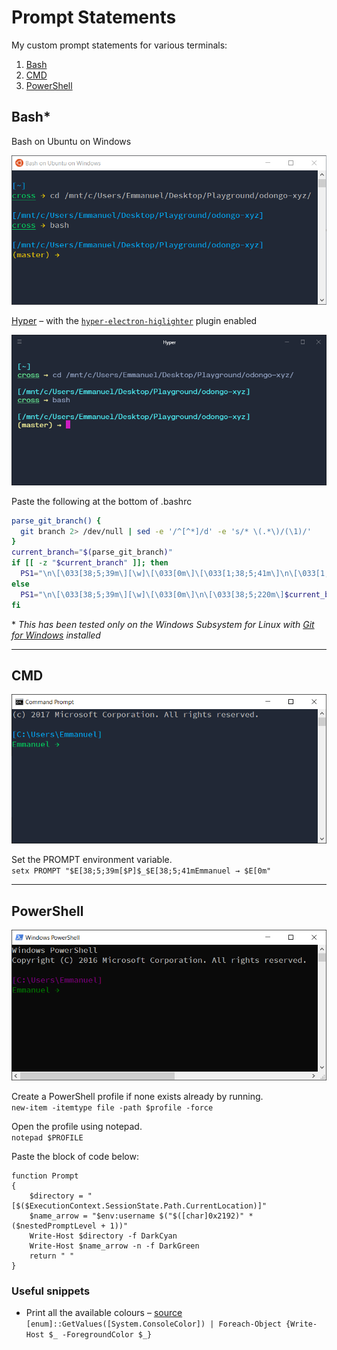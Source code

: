 # Prompt Statements
My custom prompt statements for various terminals:
1. [Bash](#bash)
2. [CMD](#cmd)
3. [PowerShell](#powershell)

## Bash*

Bash on Ubuntu on Windows

![Bash on Ubunut on Windows PS](images/bash.png)

[Hyper](https://hyper.is/) – with the [`hyper-electron-higlighter`](https://www.npmjs.com/package/hyper-electron-highlighter) plugin enabled

![Hyper PS](images/bash_hyper.png)

Paste the following at the bottom of .bashrc

```bash
parse_git_branch() {
  git branch 2> /dev/null | sed -e '/^[^*]/d' -e 's/* \(.*\)/(\1)/'
}
current_branch="$(parse_git_branch)"
if [[ -z "$current_branch" ]]; then
  PS1="\n\[\033[38;5;39m\][\w]\[\033[0m\]\[\033[1;38;5;41m\]\n\[\033[1;4;38;5;41m\]\u\[\033[0;38;5;220m\] → \[\033[0m\]"
else
  PS1="\n\[\033[38;5;39m\][\w]\[\033[0m\]\n\[\033[38;5;220m\]$current_branch → \[\033[0m\]"
fi
```

\* *This has been tested only on the Windows Subsystem for Linux with [Git for Windows](https://git-for-windows.github.io/) installed*

---

## CMD

![CMD PS](images/cmd.png)

Set the PROMPT environment variable.  
`setx PROMPT "$E[38;5;39m[$P]$_$E[38;5;41mEmmanuel → $E[0m"`

---

## PowerShell

![PowerShell PS](images/powershell.png)

Create a PowerShell profile if none exists already by running.  
`new-item -itemtype file -path $profile -force`

Open the profile using notepad.  
`notepad $PROFILE`

Paste the block of code below:

```
function Prompt
{
    $directory = "[$($ExecutionContext.SessionState.Path.CurrentLocation)]"
    $name_arrow = "$env:username $("$([char]0x2192)" * ($nestedPromptLevel + 1))"
    Write-Host $directory -f DarkCyan
    Write-Host $name_arrow -n -f DarkGreen
    return " "
}
```

### Useful snippets

- Print all the available colours – [source](https://blogs.technet.microsoft.com/gary/2013/11/20/sample-all-powershell-console-colors/)  
`[enum]::GetValues([System.ConsoleColor]) | Foreach-Object {Write-Host $_ -ForegroundColor $_}`
